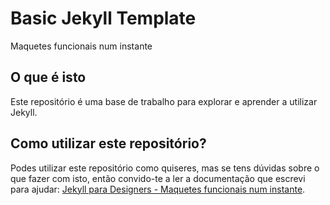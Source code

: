 # Basic Jekyll Template
Maquetes funcionais num instante


## O que é isto
Este repositório é uma base de trabalho para explorar e aprender a utilizar Jekyll. 


## Como utilizar este repositório?
Podes utilizar este repositório como quiseres, mas se tens dúvidas sobre o que fazer com isto, então convido-te a ler a documentação que escrevi para ajudar: [Jekyll para Designers - Maquetes funcionais num instante](http://trezalves.com/jekyll/).
